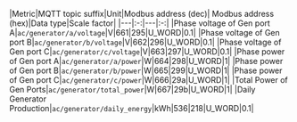 |Metric|MQTT topic suffix|Unit|Modbus address (dec)| Modbus address (hex)|Data type|Scale factor|
|---|:-:|---|:-:|
|Phase voltage of Gen port A|`ac/generator/a/voltage`|V|661|295|U_WORD|0.1|
|Phase voltage of Gen port B|`ac/generator/b/voltage`|V|662|296|U_WORD|0.1|
|Phase voltage of Gen port C|`ac/generator/c/voltage`|V|663|297|U_WORD|0.1|
|Phase power of Gen port A|`ac/generator/a/power`|W|664|298|U_WORD|1|
|Phase power of Gen port B|`ac/generator/b/power`|W|665|299|U_WORD|1|
|Phase power of Gen port C|`ac/generator/c/power`|W|666|29a|U_WORD|1|
|Total Power of Gen Ports|`ac/generator/total_power`|W|667|29b|U_WORD|1|
|Daily Generator Production|`ac/generator/daily_energy`|kWh|536|218|U_WORD|0.1|
